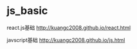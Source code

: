 # js_basic

react.js基础
http://kuangc2008.github.io/react.html

javscript基础
http://kuangc2008.github.io/js.html
